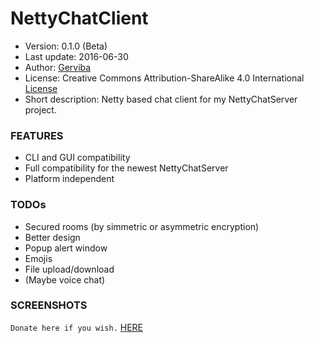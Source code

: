 # NettyChatClient
 * Version: 0.1.0 (Beta)
 * Last update: 2016-06-30
 * Author: [Gerviba]
 * License: Creative Commons Attribution-ShareAlike 4.0 International [License]
* Short description: Netty based chat client for my NettyChatServer project.

### FEATURES
 * CLI and GUI compatibility
 * Full compatibility for the newest NettyChatServer
 * Platform independent

### TODOs
 * Secured rooms (by simmetric or asymmetric encryption)
 * Better design
 * Popup alert window
 * Emojis
 * File upload/download
 * (Maybe voice chat)

### SCREENSHOTS



`Donate here if you wish.` [HERE]

[Gerviba]:https://github.com/Gerviba
[HERE]:https://www.paypal.com/cgi-bin/webscr?cmd=_s-xclick&hosted_button_id=64K9CU3CX3FV4
[License]:https://creativecommons.org/licenses/by-sa/4.0/
